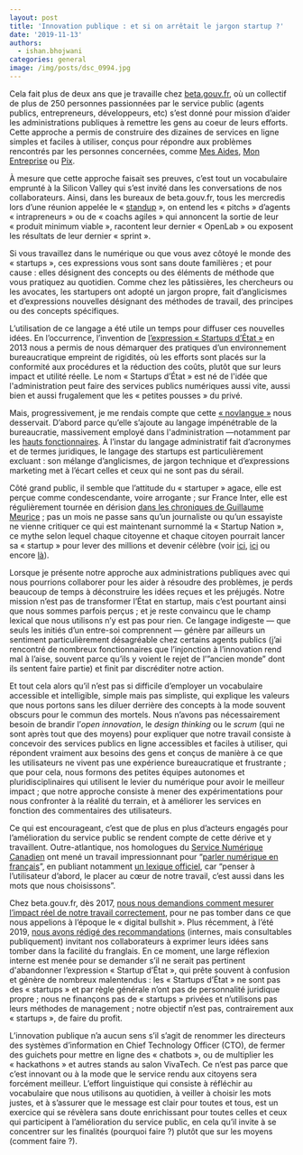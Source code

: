 ```yaml
---
layout: post
title: 'Innovation publique : et si on arrêtait le jargon startup ?'
date: '2019-11-13'
authors:
  - ishan.bhojwani
categories: general
image: /img/posts/dsc_0994.jpg
---
```

Cela fait plus de deux ans que je travaille chez [beta.gouv.fr](beta.gouv.fr), où un collectif de plus de 250 personnes passionnées par le service public (agents publics, entrepreneurs, développeurs, etc) s’est donné pour mission d’aider les administrations publiques à remettre les gens au coeur de leurs efforts. Cette approche a permis de construire des dizaines de services en ligne simples et faciles à utiliser, conçus pour répondre aux problèmes rencontrés par les personnes concernées, comme [Mes Aides](https://mes-aides.gouv.fr/), [Mon Entreprise](https://mon-entreprise.fr/) ou [Pix](https://pix.fr/).

À mesure que cette approche faisait ses preuves, c’est tout un vocabulaire emprunté à la Silicon Valley qui s’est invité dans les conversations de nos collaborateurs. Ainsi, dans les bureaux de beta.gouv.fr, tous les mercredis lors d’une réunion appelée le « [standup](https://github.com/betagouv/beta.gouv.fr/wiki/Stand-up) », on entend les « pitchs » d’agents « intrapreneurs » ou de « coachs agiles » qui annoncent la sortie de leur « produit minimum viable », racontent leur dernier « OpenLab » ou exposent les résultats de leur dernier « sprint ».

Si vous travaillez dans le numérique ou que vous avez côtoyé le monde des « startups », ces expressions vous sont sans doute familières ; et pour cause : elles désignent des concepts ou des éléments de méthode que vous pratiquez au quotidien. Comme chez les pâtissières, les chercheurs ou les avocates, les startupers ont adopté un jargon propre, fait d’anglicismes et d’expressions nouvelles désignant des méthodes de travail, des principes ou des concepts spécifiques. 

L’utilisation de ce langage a été utile un temps pour diffuser ces nouvelles idées. En l’occurrence, l’invention de [l’expression « Startups d’État »](https://beta.gouv.fr/apropos/) en 2013 nous a permis de nous démarquer des pratiques d’un environnement bureaucratique empreint de rigidités, où les efforts sont placés sur la conformité aux procédures et la réduction des coûts, plutôt que sur leurs impact et utilité réelle. Le nom « Startups d’État » est né de l'idée que l'administration peut faire des services publics numériques aussi vite, aussi bien et aussi frugalement que les « petites pousses » du privé.

Mais, progressivement, je me rendais compte que cette [« novlangue »](https://fr.wikipedia.org/wiki/Novlangue) nous desservait. D’abord parce qu’elle s’ajoute au langage impénétrable de la bureaucratie, massivement employé dans l'administration —notamment par les [hauts fonctionnaires](https://fr.wikipedia.org/wiki/Haute_fonction_publique_fran%C3%A7aise). À l’instar du langage administratif fait d’acronymes et de termes juridiques, le langage des startups est particulièrement excluant : son mélange d’anglicismes, de jargon technique et d’expressions marketing met à l’écart celles et ceux qui ne sont pas du sérail.

Côté grand public, il semble que l’attitude du « startuper » agace, elle est perçue comme condescendante, voire arrogante ; sur France Inter, elle est régulièrement tournée en dérision [dans les chroniques de Guillaume Meurice](https://www.youtube.com/results?search_query=guillaume+meurice+startup) ; pas un mois ne passe sans qu’un journaliste ou qu’un essayiste ne vienne critiquer ce qui est maintenant surnommé la « Startup Nation », ce mythe selon lequel chaque citoyenne et chaque citoyen pourrait lancer sa « startup » pour lever des millions et devenir célèbre (voir [ici](https://www.maddyness.com/2019/10/15/startup-nation-ambition-politique-caricaturale-arthur-de-grave/), [ici](https://www.huffingtonpost.fr/fabienne-desseux/emmanuel-macron-le-president-du-nouveau-monde-qui-ne-nous-adresse-meme-plus-la-parole_a_23493173/) ou encore [là](https://www.lefigaro.fr/vox/societe/a-force-de-glorifier-le-startupeur-on-a-oublie-ce-qu-est-un-entrepreneur-20190823)).

Lorsque je présente notre approche aux administrations publiques avec qui nous pourrions collaborer pour les aider à résoudre des problèmes, je perds beaucoup de temps à déconstruire les idées reçues et les préjugés. Notre mission n’est pas de transformer l’État en startup, mais c’est pourtant ainsi que nous sommes parfois perçus ; et je reste convaincu que le champ lexical que nous utilisons n’y est pas pour rien. Ce langage indigeste — que seuls les initiés d’un entre-soi comprennent — génère par ailleurs un sentiment particulièrement désagréable chez certains agents publics (j’ai rencontré de nombreux fonctionnaires que l’injonction à l’innovation rend mal à l’aise, souvent parce qu’ils y voient le rejet de l’”ancien monde” dont ils sentent faire partie) et finit par discréditer notre action.

Et tout cela alors qu’il n’est pas si difficile d’employer un vocabulaire accessible et intelligible, simple mais pas simpliste, qui explique les valeurs que nous portons sans les diluer derrière des concepts à la mode souvent obscurs pour le commun des mortels. Nous n’avons pas nécessairement besoin de brandir l’_open innovation_, le _design thinking_ ou le _scrum_ (qui ne sont après tout que des moyens) pour expliquer que notre travail consiste à concevoir des services publics en ligne accessibles et faciles à utiliser, qui répondent vraiment aux besoins des gens et conçus de manière à ce que les utilisateurs ne vivent pas une expérience bureaucratique et frustrante ; que pour cela, nous formons des petites équipes autonomes et pluridisciplinaires qui utilisent le levier du numérique pour avoir le meilleur impact ; que notre approche consiste à mener des expérimentations pour nous confronter à la réalité du terrain, et à améliorer les services en fonction des commentaires des utilisateurs.

Ce qui est encourageant, c’est que de plus en plus d’acteurs engagés pour l’amélioration du service public se rendent compte de cette dérive et y travaillent. Outre-atlantique, nos homologues du [Service Numérique Canadien](https://numerique.canada.ca/) ont mené un travail impressionnant pour “[parler numérique en français](https://numerique.canada.ca/2017/09/29/parler-numerique-en-francais/)”, en publiant notamment [un lexique officiel](https://docs.google.com/spreadsheets/d/16Xo5ROhRLjH1sxlFLd9Jz3R-x5oCx62rkQ1cvOBV3jE/edit?usp=sharing), car “penser à l’utilisateur d’abord, le placer au cœur de notre travail, c’est aussi dans les mots que nous choisissons”.

Chez beta.gouv.fr, dès 2017, [nous nous demandions comment mesurer l’impact réel de notre travail correctement](https://blog.beta.gouv.fr/general/2017/03/24/no-more-digital-bullshit-please/), pour ne pas tomber dans ce que nous appelions à l’époque le « digital bullshit ». Plus récemment, à l’été 2019, [nous avons rédigé des recommandations](https://github.com/betagouv/beta.gouv.fr/wiki/Comment-pr%C3%A9senter-beta.gouv.fr) (internes, mais consultables publiquement) invitant nos collaborateurs à exprimer leurs idées sans tomber dans la facilité du franglais. En ce moment, une large réflexion interne est menée pour se demander s’il ne serait pas pertinent d'abandonner l’expression « Startup d’État », qui prête souvent à confusion et génère de nombreux malentendus : les « Startups d’État » ne sont pas des « startups » et par règle générale n’ont pas de personnalité juridique propre ; nous ne finançons pas de « startups » privées et n’utilisons pas leurs méthodes de management ; notre objectif n’est pas, contrairement aux « startups », de faire du profit.

L’innovation publique n’a aucun sens s’il s’agit de renommer les directeurs des systèmes d’information en Chief Technology Officer (CTO), de fermer des guichets pour mettre en ligne des « chatbots », ou de multiplier les « hackathons » et autres stands au salon VivaTech. Ce n’est pas parce que c’est innovant ou à la mode que le service rendu aux citoyens sera forcément meilleur. L’effort linguistique qui consiste à réfléchir au vocabulaire que nous utilisons au quotidien, à veiller à choisir les mots justes, et à s’assurer que le message est clair pour toutes et tous, est un exercice qui se révèlera sans doute enrichissant pour toutes celles et ceux qui participent à l’amélioration du service public, en cela qu’il invite à se concentrer sur les finalités (pourquoi faire ?) plutôt que sur les moyens (comment faire ?).
